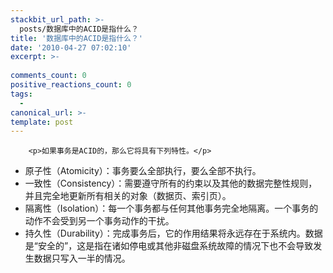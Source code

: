 ```yaml
---
stackbit_url_path: >-
  posts/数据库中的ACID是指什么？
title: '数据库中的ACID是指什么？'
date: '2010-04-27 07:02:10'
excerpt: >-
  
comments_count: 0
positive_reactions_count: 0
tags: 
  - 
canonical_url: >-
template: post
---
```


        <p>如果事务是ACID的，那么它将具有下列特性。</p>
<ul>
    <li>原子性（Atomicity）：事务要么全部执行，要么全部不执行。</li>
    <li>一致性（Consistency）：需要遵守所有的约束以及其他的数据完整性规则，并且完全地更新所有相关的对象（数据页、索引页）。</li>
    <li>隔离性（Isolation）：每一个事务都与任何其他事务完全地隔离。一个事务的动作不会受到另一个事务动作的干扰。</li>
    <li>持久性（Durability）：完成事务后，它的作用结果将永远存在于系统内。数据是“安全的”，这是指在诸如停电或其他非磁盘系统故障的情况下也不会导致发生数据只写入一半的情况。</li>
</ul>
      